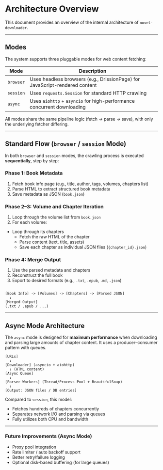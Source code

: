 # Architecture Overview

This document provides an overview of the internal architecture of `novel-downloader`.

---

## Modes

The system supports three pluggable modes for web content fetching:

| Mode      | Description                                                                 |
|-----------|-----------------------------------------------------------------------------|
| `browser` | Uses headless browsers (e.g., DrissionPage) for JavaScript-rendered content |
| `session` | Uses `requests.Session` for standard HTTP crawling                          |
| `async`   | Uses `aiohttp` + `asyncio` for high-performance concurrent downloading      |

All modes share the same pipeline logic (fetch -> parse -> save), with only the underlying fetcher differing.

---

## Standard Flow (`browser` / `session` Mode)

In both `browser` and `session` modes, the crawling process is executed **sequentially**, step by step:

### Phase 1: Book Metadata

1. Fetch book info page (e.g., title, author, tags, volumes, chapters list)
2. Parse HTML to extract structured book metadata
3. Save metadata as JSON (`book.json`)

### Phase 2–3: Volume and Chapter Iteration

1. Loop through the volume list from `book.json`
2. For each volume:
  - Loop through its chapters
    - Fetch the raw HTML of the chapter
    - Parse content (text, title, assets)
    - Save each chapter as individual JSON files (`{chapter_id}.json`)

### Phase 4: Merge Output

1. Use the parsed metadata and chapters
2. Reconstruct the full book
3. Export to desired formats (e.g., `.txt`, `.epub`, `.md`, `.json`)

```

[Book Info] -> [Volumes] -> [Chapters] -> [Parsed JSON]
  ↓
[Merged Output]
(.txt / .epub / ...)

```

---

## Async Mode Architecture

The `async` mode is designed for **maximum performance** when downloading and parsing large amounts of chapter content. It uses a producer–consumer pattern with queues.

```
[URLs]
  ↓
[Downloader] (asyncio + aiohttp)
  ↓ (HTML content)
[Async Queue]
  ↓
[Parser Workers] (Thread/Process Pool + BeautifulSoup)
  ↓
[Output: JSON files / DB entries]
```

Compared to `session`, this model:
- Fetches hundreds of chapters concurrently
- Separates network I/O and parsing via queues
- Fully utilizes both CPU and bandwidth

---

### Future Improvements (Async Mode)

- Proxy pool integration
- Rate limiter / auto backoff support
- Better retry/failure logging
- Optional disk-based buffering (for large queues)
